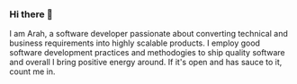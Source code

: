 ### Hi there 👋
I am Arah, a software developer passionate about converting technical and business requirements into highly scalable products. I employ good software development practices and methodogies to ship quality software and overall I bring positive energy around. If it's open and has sauce to it, count me in. 


<!--
**paularah/paularah** is a ✨ _special_ ✨ repository because its `README.md` (this file) appears on your GitHub profile.





Here are some ideas to get you started:

- 🔭 I’m currently working on ...
- 🌱 I’m currently learning ...
- 👯 I’m looking to collaborate on ...
- 🤔 I’m looking for help with ...
- 💬 Ask me about ...
- 📫 How to reach me: ...
- 😄 Pronouns: ...
- ⚡ Fun fact: ...
-->
